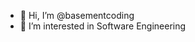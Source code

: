 - 👋 Hi, I’m @basementcoding
- 👀 I’m interested in Software Engineering

<!---
basementcoding/basementcoding is a ✨ special ✨ repository because its `README.md` (this file) appears on your GitHub profile.
You can click the Preview link to take a look at your changes.
--->
